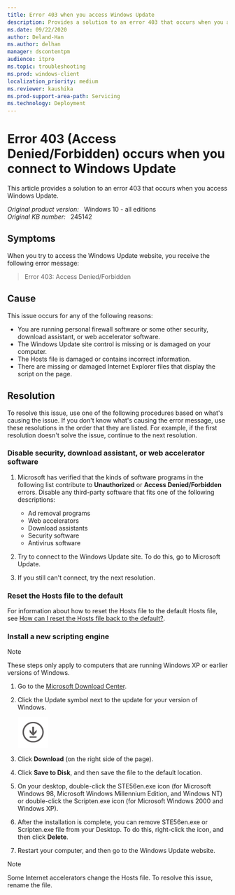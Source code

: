 ```yaml
---
title: Error 403 when you access Windows Update
description: Provides a solution to an error 403 that occurs when you access Windows Update.
ms.date: 09/22/2020
author: Deland-Han
ms.author: delhan
manager: dscontentpm
audience: itpro
ms.topic: troubleshooting
ms.prod: windows-client
localization_priority: medium
ms.reviewer: kaushika
ms.prod-support-area-path: Servicing
ms.technology: Deployment
---
```

# Error 403 (Access Denied/Forbidden) occurs when you connect to Windows Update

This article provides a solution to an error 403 that occurs when you access Windows Update.

_Original product version:_ &nbsp; Windows 10 - all editions  
_Original KB number:_ &nbsp; 245142

## Symptoms

When you try to access the Windows Update website, you receive the following error message:

> Error 403: Access Denied/Forbidden

## Cause

This issue occurs for any of the following reasons:

- You are running personal firewall software or some other security, download assistant, or web accelerator software.
- The Windows Update site control is missing or is damaged on your computer.
- The Hosts file is damaged or contains incorrect information.
- There are missing or damaged Internet Explorer files that display the script on the page.

## Resolution

To resolve this issue, use one of the following procedures based on what's causing the issue. If you don't know what's causing the error message, use these resolutions in the order that they are listed. For example, if the first resolution doesn't solve the issue, continue to the next resolution.

### Disable security, download assistant, or web accelerator software

1. Microsoft has verified that the kinds of software programs in the following list contribute to **Unauthorized** or **Access Denied/Forbidden** errors. Disable any third-party software that fits one of the following descriptions:

   - Ad removal programs
   - Web accelerators
   - Download assistants
   - Security software
   - Antivirus software

2. Try to connect to the Windows Update site. To do this, go to Microsoft Update.

3. If you still can't connect, try the next resolution.

### Reset the Hosts file to the default

For information about how to reset the Hosts file to the default Hosts file, see [How can I reset the Hosts file back to the default?](https://support.microsoft.com/help/972034).

### Install a new scripting engine  

> [!NOTE]
> These steps only apply to computers that are running Windows XP or earlier versions of Windows.

1. Go to the [Microsoft Download Center](https://www.microsoft.com/download/en/search.aspx?q=windows%20script%205.7).
2. Click the Update symbol next to the update for your version of Windows.

    ![Update symbol](./media/error-403-connect-to-windows-update/update-symbol.png)

3. Click **Download** (on the right side of the page).
4. Click **Save to Disk**, and then save the file to the default location.
5. On your desktop, double-click the STE56en.exe icon (for Microsoft Windows 98, Microsoft Windows Millennium Edition, and Windows NT) or double-click the Scripten.exe icon (for Microsoft Windows 2000 and Windows XP).
6. After the installation is complete, you can remove STE56en.exe or Scripten.exe file from your Desktop. To do this, right-click the icon, and then click **Delete**.
7. Restart your computer, and then go to the Windows Update website.

> [!NOTE]
> Some Internet accelerators change the Hosts file. To resolve this issue, rename the file.
